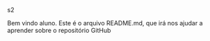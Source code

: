 s2


Bem vindo aluno. Este é o arquivo README.md, que irá nos ajudar a aprender sobre o repositório GitHub
